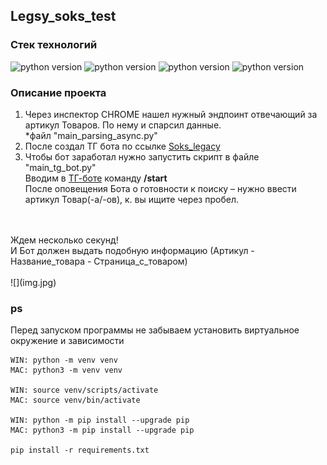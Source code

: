 ## Legsy_soks_test

### Стек технологий
![python version](https://img.shields.io/badge/Python-3.9-yellowgreen) 
![python version](https://img.shields.io/badge/aiogram-2.23.1-yellowgreen) 
![python version](https://img.shields.io/badge/aiohttp-3.8.3-yellowgreen) 
![python version](https://img.shields.io/badge/async--timeout-4.0.2-yellowgreen) 


### Описание проекта
1. Через инспектор CHROME нашел нужный эндпоинт отвечающий за артикул Товаров. По нему и спарсил данные.
<br>*файл "main_parsing_async.py"
2. После создал ТГ бота по ссылке <a href="https://t.me/Soks_legacy_bot">Soks_legacy</a> 
3. Чтобы бот заработал нужно запустить скрипт в файле "main_tg_bot.py"<br>
Вводим в <a href="https://t.me/Soks_legacy_bot">ТГ-боте</a> команду **/start** 
<br>После оповещения Бота о готовности к поиску – нужно ввести артикул Товар(-а/-ов), к. вы ищите через пробел.
<br>
<br>Ждем несколько секунд! 
<br>И Бот должен выдать подобную информацию (Артикул - Название_товара - Страница_с_товаром)
<br><br>
![](img.jpg)


### ps
Перед запуском программы не забываем установить виртуальное окружение и зависимости
```
WIN: python -m venv venv
MAC: python3 -m venv venv

WIN: source venv/scripts/activate
MAC: source venv/bin/activate

WIN: python -m pip install --upgrade pip
MAC: python3 -m pip install --upgrade pip

pip install -r requirements.txt
```


